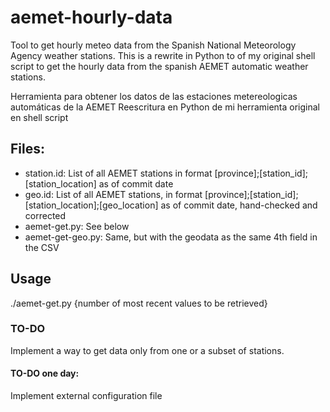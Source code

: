 # aemet-hourly-data
Tool to get hourly meteo data from the Spanish National Meteorology Agency weather stations.
This is a rewrite in Python to of my original shell script to get the hourly data from the spanish AEMET automatic weather stations. 

Herramienta para obtener los datos de las estaciones metereologicas automáticas de la AEMET
Reescritura en Python de mi herramienta original en shell script

## Files:

* station.id: List of all AEMET stations in format [province];[station_id];[station_location] as of commit date
* geo.id: List of all AEMET stations, in format [province];[station_id];[station_location];[geo_location] as of commit date, hand-checked and corrected
* aemet-get.py: See below
* aemet-get-geo.py: Same, but with the geodata as the same 4th field in the CSV

## Usage

./aemet-get.py {number of most recent values to be retrieved}

### TO-DO

Implement a way to get data only from one or a subset of stations. 

#### TO-DO one day: 

Implement external configuration file

